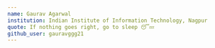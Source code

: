 ```yaml
---
name: Gaurav Agarwal
institution: Indian Institute of Information Technology, Nagpur
quote: If nothing goes right, go to sleep 😴💤
github_user: gauravggg21
---
```

